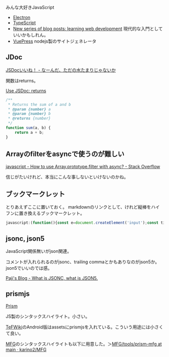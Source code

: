 みんな大好きJavaScript

- [Electron](Electron)
- [TypeScript](TypeScript)
- [New series of blog posts: learning web development](https://2ality.com/2025/08/learning-web-dev-toc.html) 現代的な入門としていいかもしれん。
- [VuePress](VuePress) nodejs製のサイトジェネレータ

## JDoc

[JSDocいいね！ - なーんだ、ただの水たまりじゃないか](https://karino2.github.io/2023/08/19/jsdoc_is_nice.html)

関数はreturns。

[Use JSDoc: returns](https://jsdoc.app/tags-returns)

```javascript
/**
 * Returns the sum of a and b
 * @param {number} a
 * @param {number} b
 * @returns {number}
 */
function sum(a, b) {
    return a + b;
}
```

## Arrayのfilterをasyncで使うのが難しい

[javascript - How to use Array.prototype.filter with async? - Stack Overflow](https://stackoverflow.com/questions/47095019/how-to-use-array-prototype-filter-with-async)

信じがたいけれど、本当にこんな事しないといけないのかね。

## ブックマークレット

とりあえずここに置いておく。
markdownのリンクとして、けれど縦棒をハイフンに置き換えるブックマークレット。

```javascript
javascript:(function(){const e=document.createElement('input');const title = document.title.replaceAll('|', '-'); e.value=`[${title}](${location.href})`;document.querySelector('body').append(e);e.select();document.execCommand('copy');e.remove(); alert(`${title} copied!`)})();
```

## jsonc, json5

JavaScript関係無いがjson関連。

コメントが入れられるのがjsonc、trailing commaとかもありなのがjson5か。json5でいいのでは感。

[Paji's Blog - What is JSONC, what is JSON5.](https://paji.blog/jsonc-json5)

## prismjs

[Prism](https://prismjs.com/)

JS製のシンタックスハイライト。小さい。

[TeFWiki](TeFWiki)のAndroid版はassetsにprismjsを入れている。こういう用途には小さくて良い。

[MFG](MFG)のシンタックスハイライトも以下に用意した。＞[MFG/tools/prism-mfg at main · karino2/MFG](https://github.com/karino2/MFG/tree/main/tools/prism-mfg)